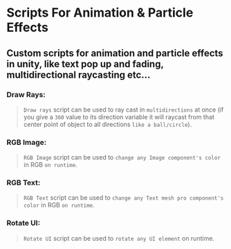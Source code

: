 # Scripts For Animation & Particle Effects
## Custom scripts for animation and particle effects in unity, like text pop up and fading, multidirectional raycasting etc...



### Draw Rays: 
> `Draw rays` script can be used to ray cast in `multidirections` at once (if you give a `360` value to its direction variable it will raycast from that center point of object to all directions `like a ball/circle`).

### RGB Image:
> `RGB Image` script can be used to `change any Image component's color` in RGB `on runtime`.

### RGB Text:
> `RGB Text` script can be used to `change any Text mesh pro component's color` in RGB `on runtime`.

### Rotate UI:
> `Rotate UI` script can be used to `rotate any UI element` on runtime.
